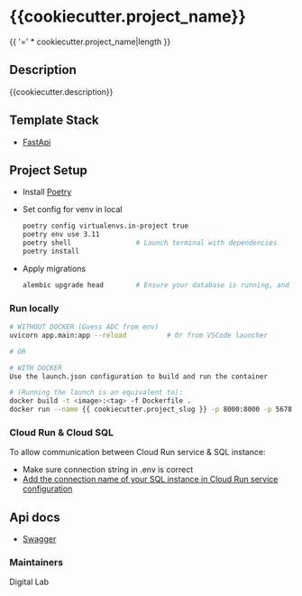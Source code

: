 # {{cookiecutter.project_name}}

{{ '=' * cookiecutter.project_name|length }}

## Description

{{cookiecutter.description}}

## Template Stack

- [FastApi](https://fastapi.tiangolo.com/)

## Project Setup

- Install [Poetry](https://python-poetry.org/docs/)

- Set config for venv in local

  ```sh
  poetry config virtualenvs.in-project true
  poetry env use 3.11
  poetry shell                # Launch terminal with dependencies
  poetry install
  ```

- Apply migrations

  ```sh
  alembic upgrade head        # Ensure your database is running, and SQLALCHEMY_DATABASE_URI env variable is correctly setup
  ```

### Run locally

```sh
# WITHOUT DOCKER (Guess ADC from env)
uvicorn app.main:app --reload          # Or from VSCode launcher

# OR

# WITH DOCKER
Use the launch.json configuration to build and run the container

# (Running the launch is an equivalent to):
docker build -t <image>:<tag> -f Dockerfile .
docker run --name {{ cookiecutter.project_slug }} -p 8000:8000 -p 5678:5678 -v "$HOME/.config/gcloud/application_default_credentials.json":/gcp/creds.json --env GOOGLE_APPLICATION_CREDENTIALS=/gcp/creds.json --env GCLOUD_PROJECT=<gcp_project_id> <image>:<tag>


```

### Cloud Run & Cloud SQL

To allow communication between Cloud Run service & SQL instance:

- Make sure connection string in .env is correct
- [Add the connection name of your SQL instance in Cloud Run service configuration](https://cloud.google.com/sql/docs/postgres/connect-run#configure)

## Api docs

- [Swagger](http://localhost:8000/api/docs)

### Maintainers

Digital Lab
